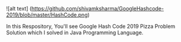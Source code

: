 ![alt text]    (https://github.com/shivamksharma/GoogleHashcode-2019/blob/master/HashCode.png)

In this Respository, You'll see Google Hash Code 2019 Pizza Problem Solution which I solved in Java Programming Language.

